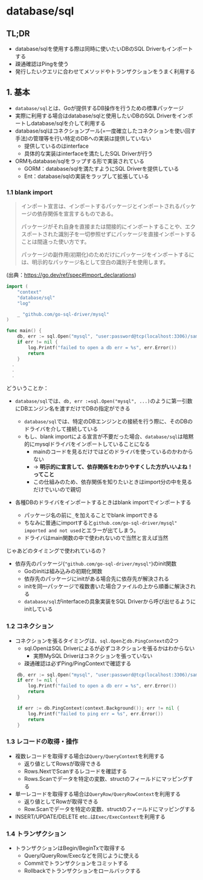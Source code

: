 # database/sql

## TL;DR
- database/sqlを使用する際は同時に使いたいDBのSQL Driverもインポートする
- 疎通確認はPingを使う
- 発行したいクエリに合わせてメソッドやトランザクションをうまく利用する


## 1. 基本
- `database/sql`とは、Goが提供するDB操作を行うための標準パッケージ
- 実際に利用する場合はdatabase/sqlと使用したいDBのSQL Driverをインポートしdatabase/sqlを介して利用する
- database/sqlはコネクションプール(=一度確立したコネクションを使い回す手法)の管理等を行い特定のDBへの実装は提供していない
  - 提供しているのはinterface
  - 具体的な実装はinterfaceを満たしたSQL Driverが行う
- ORMもdatabase/sqlをラップする形で実装されている
  - GORM：database/sqlを満たすようにSQL Driverを提供している
  - Ent：database/sqlの実装をラップして拡張している
 
### 1.1 blank import
> インポート宣言は、インポートするパッケージとインポートされるパッケージの依存関係を宣言するものである。
> 
> パッケージがそれ自身を直接または間接的にインポートすることや、エクスポートされた識別子を一切参照せずにパッケージを直接インポートすることは間違った使い方です。
> 
> パッケージの副作用(初期化)のためだけにパッケージをインポートするには、明示的なパッケージ名として空白の識別子を使用します。

(出典：https://go.dev/ref/spec#Import_declarations)

```go
import (
	"context"
	"database/sql"
	"log"

	_ "github.com/go-sql-driver/mysql"
)

func main() {
	db, err := sql.Open("mysql", "user:password@tcp(localhost:3306)/sample?charset=utf8&parseTime=true")
	if err != nil {
		log.Printf("failed to open a db err = %s", err.Error())
		return
	}
  .
  .
  .
```

どういうことか：
- `database/sql`では、`db, err :=sql.Open("mysql", ...)`のように第一引数にDBエンジン名を渡すだけでDBの指定ができる
  - `database/sql`では、特定のDBエンジンとの接続を行う際に、そのDBのドライバを介して接続している
  - もし、blank importによる宣言が不要だった場合、`database/sql`は暗黙的にmysqlドライバをインポートしていることになる
    - mainのコードを見るだけではどのドライバを使っているのかわからない
    - -> **明示的に宣言して、依存関係をわかりやすくした方がいいよね！ってこと**
    - この仕組みのため、依存関係を知りたいときはimport分の中を見るだけでいいので親切

- 各種DBのドライバをインポートするときはblank importでインポートする
  - パッケージ名の前に`_`を加えることでblank importできる
  - ちなみに普通にimportすると`github.com/go-sql-driver/mysql" imported and not used`とエラーが出てしまう。
  - ドライバはmain関数の中で使われないので当然と言えば当然

じゃあどのタイミングで使われているの？
- 依存先のパッケージ(`"github.com/go-sql-driver/mysql"`)のinit関数
  - Goのinitは組み込みの初期化関数
  - 依存先のパッケージにinitがある場合先に依存先が解決される
  - initを同一パッケージで複数書いた場合ファイルの上から順番に解決される
  - `database/sql`がinterfaceの具象実装をSQL Driverから呼び出せるようにinitしている

### 1.2 コネクション
- コネクションを張るタイミングは、`sql.Open`と`db.PingContext`の2つ
  - sql.OpenはSQL Driverによるが必ずコネクションを張るかはわからない
    - 実際MySQL Driverはコネクションを張っていない
  - 疎通確認は必ずPing/PingContextで確認する

```go
	db, err := sql.Open("mysql", "user:password@tcp(localhost:3306)/sample?charset=utf8&parseTime=true")
	if err != nil {
		log.Printf("failed to open a db err = %s", err.Error())
		return
	}

	if err := db.PingContext(context.Background()); err != nil {
		log.Printf("failed to ping err = %s", err.Error())
		return
	}
```

### 1.3 レコードの取得・操作
- 複数レコードを取得する場合は`Query/QueryContext`を利用する
  - 返り値としてRowsが取得できる
  - Rows.NextでScanするレコードを確認する
  - Rows.Scanでデータを特定の変数、structのフィールドにマッピングする
- 単一レコードを取得する場合は`QueryRow/QueryRowContext`を利用する
  - 返り値としてRowが取得できる
  - Row.Scanでデータを特定の変数、structのフィールドにマッピングする
- INSERT/UPDATE/DELETE etc..は`Exec/ExecContext`を利用する


### 1.4 トランザクション
- トランザクションはBegin/BeginTxで取得する
  - Query/QueryRow/Execなどを同じように使える
  - Commitでトランザクションをコミットする
  - Rollbackでトランザクションをロールバックする
